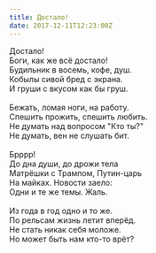 ```yaml
---
title: Достало! 
date: 2017-12-11T12:23:00Z
---
```


Достало!<br />Боги, как же всё достало!<br />Будильник в восемь, кофе, душ.<br />Кобылы сивой бред с экрана.<br />И груши с вкусом как бы груш.<br /><br />Бежать, ломая ноги, на работу.<br />Спешить прожить, спешить любить.<br />Не думать над вопросом "Кто ты?"<br />Не думать, вен не слушать бит.<br /><br />Брррр!<br />До дна души, до дрожи тела<br />Матрёшки с Трампом, Путин-царь<br />На майках. Новости заело:<br />Одни и те же темы. Жаль.<br /><br />Из года в год одно и то же.<br />По рельсам жизнь летит вперёд.<br />Не стать никак себя моложе.<br />Но может быть нам кто-то врёт?